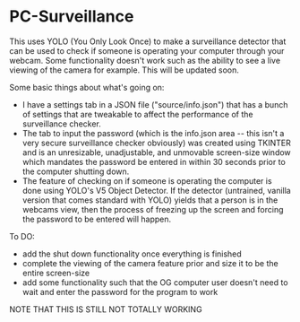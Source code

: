 # PC-Surveillance
This uses YOLO (You Only Look Once) to make a surveillance detector that can be used to check if someone is operating your computer through your webcam. Some functionality doesn't work such as the ability to see a live viewing of the camera for example. This will be updated soon. 

Some basic things about what's going on:
- I have a settings tab in a JSON file ("source/info.json") that has a bunch of settings that are tweakable to affect the performance of the surveillance checker.
- The tab to input the password (which is the info.json area -- this isn't a very secure surveillance checker obviously) was created using TKINTER and is an unresizable, unadjustable, and unmovable screen-size window which mandates the password be entered in within 30 seconds prior to the computer shutting down.
- The feature of checking on if someone is operating the computer is done using YOLO's V5 Object Detector. If the detector (untrained, vanilla version that comes standard with YOLO) yields that a person is in the webcams view, then the process of freezing up the screen and forcing the password to be entered will happen.

To DO:
- add the shut down functionality once everything is finished
- complete the viewing of the camera feature prior and size it to be the entire screen-size
- add some functionality such that the OG computer user doesn't need to wait and enter the password for the program to work

NOTE THAT THIS IS STILL NOT TOTALLY WORKING